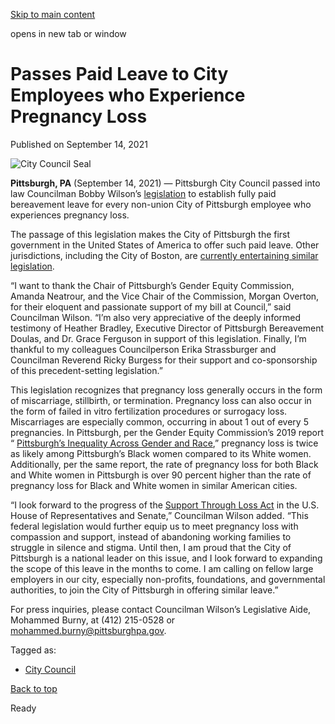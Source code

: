[Skip to main content](https://www.pittsburghpa.gov/City-Government/City-Council/Districts/Bobby-Wilson-District-1/1-Newsletters-Press-Releases/Pittsburgh-City-Councilman-Bobby-Wilson-Passes-Legislation-to-Provide-Paid-Leave-to-City-Employees-who-Experience-Pregnancy-Loss#main-content)

opens in new tab or window

# Passes Paid Leave to City Employees who Experience Pregnancy Loss

Published on September 14, 2021

![City Council Seal](https://www.pittsburghpa.gov/files/assets/city/v/1/city-council/images/15528_city-council-seal.png?dimension=pageimage&w=480)

**Pittsburgh, PA** (September 14, 2021) — Pittsburgh City Council passed into law Councilman Bobby Wilson’s [legislation](https://pittsburgh.legistar.com/LegislationDetail.aspx?ID=5120273&GUID=75A4A550-016B-4125-A078-F5E809A143EB&FullText=1) to establish fully paid bereavement leave for every non-union City of Pittsburgh employee who experiences pregnancy loss.

The passage of this legislation makes the City of Pittsburgh the first government in the United States of America to offer such paid leave. Other jurisdictions, including the City of Boston, are [currently entertaining similar legislation](https://www.boston.com/news/politics/2021/03/31/boston-councilors-paid-leave-loss-of-pregnancy/).

“I want to thank the Chair of Pittsburgh’s Gender Equity Commission, Amanda Neatrour, and the Vice Chair of the Commission, Morgan Overton, for their eloquent and passionate support of my bill at Council,” said Councilman Wilson. “I’m also very appreciative of the deeply informed testimony of Heather Bradley, Executive Director of Pittsburgh Bereavement Doulas, and Dr. Grace Ferguson in support of this legislation. Finally, I’m thankful to my colleagues Councilperson Erika Strassburger and Councilman Reverend Ricky Burgess for their support and co-sponsorship of this precedent-setting legislation.”

This legislation recognizes that pregnancy loss generally occurs in the form of miscarriage, stillbirth, or termination. Pregnancy loss can also occur in the form of failed in vitro fertilization procedures or surrogacy loss. Miscarriages are especially common, occurring in about 1 out of every 5 pregnancies. In Pittsburgh, per the Gender Equity Commission’s 2019 report “ [Pittsburgh’s Inequality Across Gender and Race](https://www.socialwork.pitt.edu/sites/default/files/pittsburghs_inequality_across_gender_and_race_07_19_20_compressed.pdf),” pregnancy loss is twice as likely among Pittsburgh’s Black women compared to its White women. Additionally, per the same report, the rate of pregnancy loss for both Black and White women in Pittsburgh is over 90 percent higher than the rate of pregnancy loss for Black and White women in similar American cities.

“I look forward to the progress of the [Support Through Loss Act](https://pressley.house.gov/sites/pressley.house.gov/files/Support%20Through%20Loss%20Act%20Bill%20Text.pdf) in the U.S. House of Representatives and Senate,” Councilman Wilson added. “This federal legislation would further equip us to meet pregnancy loss with compassion and support, instead of abandoning working families to struggle in silence and stigma. Until then, I am proud that the City of Pittsburgh is a national leader on this issue, and I look forward to expanding the scope of this leave in the months to come. I am calling on fellow large employers in our city, especially non-profits, foundations, and governmental authorities, to join the City of Pittsburgh in offering similar leave.”

For press inquiries, please contact Councilman Wilson’s Legislative Aide, Mohammed Burny, at (412) 215-0528 or [mohammed.burny@pittsburghpa.gov](mailto:mohammed.burny@pittsburghpa.gov).

Tagged as:

- [City Council](https://www.pittsburghpa.gov/News-articles?dlv_OC%20CL%20City%20News%20Listing=(dd_OC%20News%20Categories=City%20Council))

[Back to top](https://www.pittsburghpa.gov/City-Government/City-Council/Districts/Bobby-Wilson-District-1/1-Newsletters-Press-Releases/Pittsburgh-City-Councilman-Bobby-Wilson-Passes-Legislation-to-Provide-Paid-Leave-to-City-Employees-who-Experience-Pregnancy-Loss#body-top)

Ready

